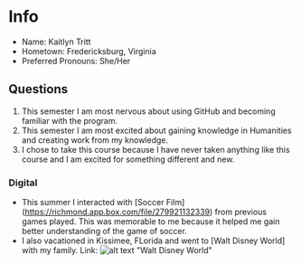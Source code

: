 # Info
* Name: Kaitlyn Tritt
* Hometown: Fredericksburg, Virginia
* Preferred Pronouns: She/Her

## Questions
1. This semester I am most nervous about using GitHub and becoming familiar with the program.
2. This semester I am most excited about gaining knowledge in Humanities and creating work from my knowledge. 
3. I chose to take this course because I have never taken anything like this course and I am excited for something different and new. 

### Digital 
* This summer I interacted with [Soccer Film] (https://richmond.app.box.com/file/279921132339)  from previous games played. This was memorable to me because it helped me gain better understanding of the game of soccer.
* I also vacationed in Kissimee, FLorida and went to [Walt Disney World] with my family. 
Link: ![alt text](http://time.com/money/4749180/walt-disney-world-tickets-prices-cost/) "Walt Disney World"
